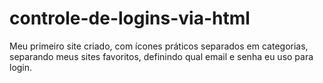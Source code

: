 # controle-de-logins-via-html
Meu primeiro site criado, com ícones práticos separados em categorias, separando meus sites favoritos, definindo qual email e senha eu uso para login.
